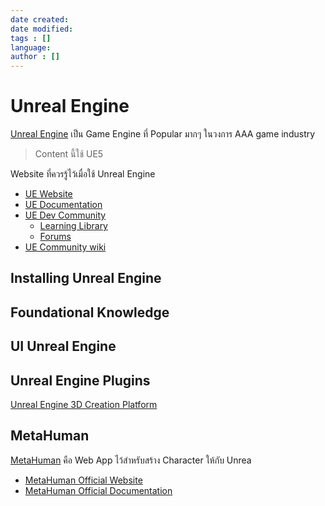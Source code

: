 ```yaml
---
date created: 
date modified: 
tags : []
language: 
author : []
---
```


# Unreal Engine

[Unreal Engine](https://www.unrealengine.com/en-US) เป็น Game Engine ที่ Popular มากๆ ในวงการ AAA game industry

> Content นี้ใช้  UE5

Website ที่ควรรู้ไว้เมื่อใช้ Unreal Engine

- [UE Website](https://www.unrealengine.com/en-US)
- [UE Documentation](https://docs.unrealengine.com/5.0/en-US/)
- [UE Dev Community](https://dev.epicgames.com/community/)
  - [Learning Library](https://dev.epicgames.com/community/learning)
  - [Forums](https://forums.unrealengine.com/)
- [UE Community wiki](https://unrealcommunity.wiki/)

## Installing Unreal Engine

## Foundational Knowledge

## UI Unreal Engine

## Unreal Engine Plugins

[Unreal Engine 3D Creation Platform](https://developer.nvidia.com/game-engines/unreal-engine)


## MetaHuman

[MetaHuman](metahuman/README.md) คือ Web App ไว้สำหรับสร้าง Character ให้กับ Unrea

- [MetaHuman Official Website](https://metahuman.unrealengine.com/)
- [MetaHuman Official Documentation](https://docs.metahuman.unrealengine.com/en-US/)